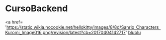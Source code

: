 # CursoBackend
<a href= 'https://static.wikia.nocookie.net/hellokitty/images/8/8d/Sanrio_Characters_Kuromi_Image016.png/revision/latest?cb=20170404142717'
[blublu](https://i.ytimg.com/vi/0pSYMTySMn0/maxresdefault.jpg)
